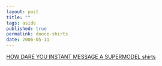 ```yaml
---
layout: post
title: ""
tags: aside
published: true
permalink: dooce-shirts
date: 2006-05-11
---
```


<a href="http://www.kottke.org/06/05/dooce-shirts">HOW DARE YOU INSTANT MESSAGE A SUPERMODEL shirts</a>

